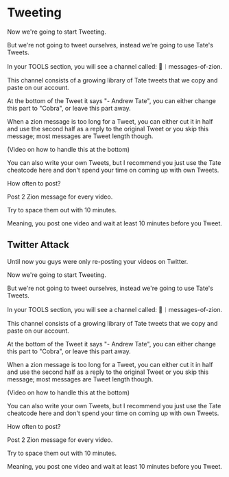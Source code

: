 # Tweeting

Now we're going to start Tweeting.

But we're not going to tweet ourselves, instead we're going to use Tate's Tweets.

In your TOOLS section, you will see a channel called:
💌︱messages-of-zion.

This channel consists of a growing library of Tate tweets that we copy and paste on our account.

At the bottom of the Tweet it says "- Andrew Tate", you can either change this part to "Cobra", or leave this part away.

When a zion message is too long for a Tweet, you can either cut it in half and use the second half as a reply to the original Tweet or you skip this message; most messages are Tweet length though.

(Video on how to handle this at the bottom)

You can also write your own Tweets, but I recommend you just use the Tate cheatcode here and don't spend your time on coming up with own Tweets.

How often to post?

Post 2 Zion message for every video.

Try to space them out with 10 minutes.

Meaning, you post one video and wait at least 10 minutes before you Tweet.

## Twitter Attack
Until now you guys were only re-posting your videos on Twitter.

Now we're going to start Tweeting.

But we're not going to tweet ourselves, instead we're going to use Tate's Tweets.

In your TOOLS section, you will see a channel called:
💌︱messages-of-zion.

This channel consists of a growing library of Tate tweets that we copy and paste on our account.

At the bottom of the Tweet it says "- Andrew Tate", you can either change this part to "Cobra", or leave this part away.

When a zion message is too long for a Tweet, you can either cut it in half and use the second half as a reply to the original Tweet or you skip this message; most messages are Tweet length though.

(Video on how to handle this at the bottom)

You can also write your own Tweets, but I recommend you just use the Tate cheatcode here and don't spend your time on coming up with own Tweets.

How often to post?

Post 2 Zion message for every video.

Try to space them out with 10 minutes.

Meaning, you post one video and wait at least 10 minutes before you Tweet.

